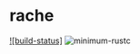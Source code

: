 # rache

[github-actions]: https://github.com/katyamag/rache/actions?query=workflow%3ACI
[minimum-rustc]: https://img.shields.io/badge/rustc-1.37+-green.svg

[![build-status]][github-actions]
![minimum-rustc]
